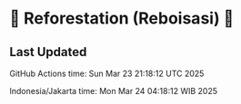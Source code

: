 
# 🌳 Reforestation (Reboisasi) 🌲

## Last Updated

GitHub Actions time: Sun Mar 23 21:18:12 UTC 2025

Indonesia/Jakarta time: Mon Mar 24 04:18:12 WIB 2025
